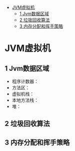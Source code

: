 <!-- TOC -->

- [JVM虚拟机](#jvm虚拟机)
    - [1 Jvm数据区域](#1-jvm数据区域)
    - [2 垃圾回收算法](#2-垃圾回收算法)
    - [3 内存分配和挥手策略](#3-内存分配和挥手策略)

<!-- /TOC -->
# JVM虚拟机
## 1 Jvm数据区域
* 程序计数器：
* 方法区：
* 虚拟机栈：
* 本地方法栈：
* 堆：
## 2 垃圾回收算法
## 3 内存分配和挥手策略

